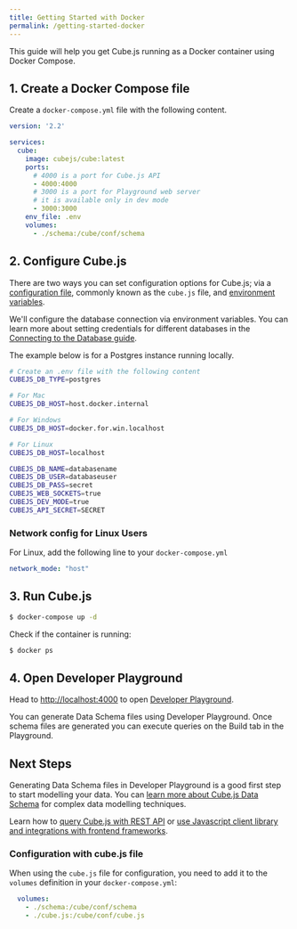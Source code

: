 ```yaml
---
title: Getting Started with Docker
permalink: /getting-started-docker
---
```


[link-connecting-to-the-database]: /connecting-to-the-database
[link-cubejs-schema]: /getting-started-cubejs-schema
[link-rest-api]: /rest-api
[link-frontend-introduction]: /frontend-introduction
[link-config]: /config
[link-env-vars]: /reference/environment-variables

This guide will help you get Cube.js running as a Docker container using Docker Compose.

## 1. Create a Docker Compose file

Create a `docker-compose.yml` file with the following content.

```yaml
version: '2.2'

services:
  cube:
    image: cubejs/cube:latest
    ports:
      # 4000 is a port for Cube.js API
      - 4000:4000
      # 3000 is a port for Playground web server
      # it is available only in dev mode
      - 3000:3000
    env_file: .env
    volumes:
      - ./schema:/cube/conf/schema
```

## 2. Configure Cube.js

There are two ways you can set configuration options for Cube.js; via a [configuration file][link-config], commonly known as the `cube.js` file, and [environment variables][link-env-vars].

We'll configure the database connection via environment variables. You can learn more about setting credentials for different databases in the [Connecting to the Database guide][link-connecting-to-the-database].

The example below is for a Postgres instance running locally. 

```bash
# Create an .env file with the following content
CUBEJS_DB_TYPE=postgres

# For Mac
CUBEJS_DB_HOST=host.docker.internal

# For Windows
CUBEJS_DB_HOST=docker.for.win.localhost

# For Linux
CUBEJS_DB_HOST=localhost

CUBEJS_DB_NAME=databasename
CUBEJS_DB_USER=databaseuser
CUBEJS_DB_PASS=secret
CUBEJS_WEB_SOCKETS=true
CUBEJS_DEV_MODE=true
CUBEJS_API_SECRET=SECRET
```

### Network config for Linux Users

For Linux, add the following line to your `docker-compose.yml` 

```yaml
network_mode: "host"
```

## 3. Run Cube.js

```bash
$ docker-compose up -d
```

Check if the container is running:

```bash
$ docker ps
```

## 4. Open Developer Playground

Head to [http://localhost:4000](http://localhost:4000) to open [Developer Playground][link-dev-playground].

You can generate Data Schema files using Developer Playground. Once schema files are
generated you can execute queries on the Build tab in the Playground.

[link-dev-playground]: /dev-tools/dev-playground

## Next Steps

Generating Data Schema files in Developer Playground is a good first step to start modelling your data. You can [learn more about Cube.js Data Schema][link-cubejs-schema] for complex data
modelling techniques.

Learn how to [query Cube.js with REST API][link-rest-api] or [use Javascript client library and
integrations with frontend frameworks][link-frontend-introduction].

### Configuration with cube.js file

When using the `cube.js` file for configuration, you need to add it
to the `volumes` definition in your `docker-compose.yml`:

```yaml
  volumes:
    - ./schema:/cube/conf/schema
    - ./cube.js:/cube/conf/cube.js
```



